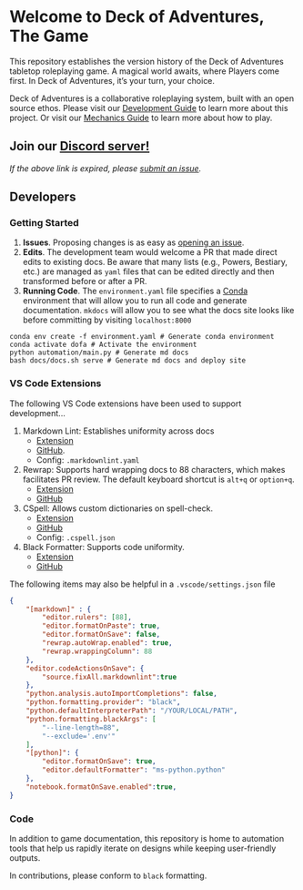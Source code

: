 # Welcome to Deck of Adventures, The Game

This repository establishes the version history of the Deck of Adventures tabletop
roleplaying game. A magical world awaits, where Players come first. In Deck of
Adventures, it’s your turn, your choice.

Deck of Adventures is a collaborative roleplaying system, built with an open source
ethos. Please visit our
[Development Guide](./docs/src/2_Development/) to learn more about this project. Or
visit our [Mechanics Guide](./docs/src/1_Mechanics/01_PlayerGuide_Full.md) to learn more
about how to play.

## Join our [Discord server!](https://discord.gg/dk6RfWgPHF)

*If the above link is expired, please
[submit an issue](https://github.com/DeckofAdventures/TheGame/issues/new?assignees=&labels=bug&template=bug_report.md&title=Expired%20Discord%20Link!).*

## Developers

### Getting Started

1. **Issues**. Proposing changes is as easy as [opening an issue](https://github.com/DeckofAdventures/TheGame/issues/new/choose).
2. **Edits**. The development team would welcome a PR that made direct edits to existing
   docs. Be aware that many lists (e.g., Powers, Bestiary, etc.) are managed as `yaml`
   files that can be edited directly and then transformed before or after a PR.
3. **Running Code**. The `environment.yaml` file specifies a
   [Conda](https://docs.conda.io/en/latest/) environment that will allow you to run all
   code and generate documentation. `mkdocs` will allow you to see what the docs site
   looks like before committing by visiting `localhost:8000`

```console
conda env create -f environment.yaml # Generate conda environment
conda activate dofa # Activate the environment
python automation/main.py # Generate md docs
bash docs/docs.sh serve # Generate md docs and deploy site
```

### VS Code Extensions

The following VS Code extensions have been used to support development...

1. Markdown Lint: Establishes uniformity across docs
    - [Extension](https://marketplace.visualstudio.com/items?itemName=DavidAnson.vscode-markdownlint)
    - [GitHub](https://github.com/DavidAnson/markdownlint).
    - Config: `.markdownlint.yaml`
2. Rewrap: Supports hard wrapping docs to 88 characters, which makes facilitates PR
    review. The default keyboard shortcut is `alt+q` or `option+q`.
    - [Extension](https://marketplace.visualstudio.com/items?itemName=stkb.rewrap)
    - [GitHub](https://github.com/stkb/Rewrap/)
3. CSpell: Allows custom dictionaries on spell-check.
    - [Extension](https://marketplace.visualstudio.com/items?itemName=streetsidesoftware.code-spell-checker)
    - [GitHub](https://github.com/streetsidesoftware/vscode-spell-checker)
    - Config: `.cspell.json`
4. Black Formatter: Supports code uniformity.
    - [Extension](https://marketplace.visualstudio.com/items?itemName=ms-python.black-formatter)
    - [GitHub](https://github.com/microsoft/vscode-black-formatter)

The following items may also be helpful in a `.vscode/settings.json` file

```json
{
    "[markdown]" : {
        "editor.rulers": [88],
        "editor.formatOnPaste": true,
        "editor.formatOnSave": false,
        "rewrap.autoWrap.enabled": true,
        "rewrap.wrappingColumn": 88
    },
    "editor.codeActionsOnSave": {
        "source.fixAll.markdownlint":true
    },
    "python.analysis.autoImportCompletions": false,
    "python.formatting.provider": "black",
    "python.defaultInterpreterPath": "/YOUR/LOCAL/PATH",
    "python.formatting.blackArgs": [
        "--line-length=88",
        "--exclude='.env'"
    ],
    "[python]": {
        "editor.formatOnSave": true,
        "editor.defaultFormatter": "ms-python.python"
    },
    "notebook.formatOnSave.enabled":true,
}
```

### Code

In addition to game documentation, this repository is home to automation tools that
help us rapidly iterate on designs while keeping user-friendly outputs.

In contributions, please conform to `black` formatting.
